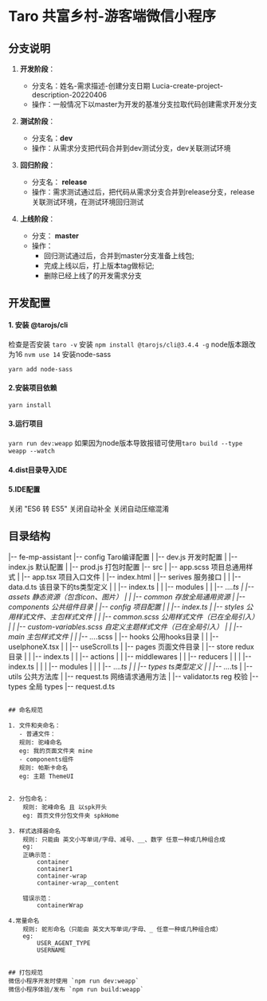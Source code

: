 <!--
 * @Author: lucia
 * @Date: 2022-04-06 23:23:30
 * @LastEditTime: 2022-04-15 13:05:41
 * @LastEditors: liuxi
 * @Description: 
 * @FilePath: /taro3-weapp/README.md
-->
# Taro 共富乡村-游客端微信小程序

## 分支说明
1. **开发阶段**： 
    - 分支名：姓名-需求描述-创建分支日期 Lucia-create-project-description-20220406
    - 操作：一般情况下以master为开发的基准分支拉取代码创建需求开发分支 

2. **测试阶段**：
    - 分支名：**dev**
    - 操作：从需求分支把代码合并到dev测试分支，dev关联测试环境

3. **回归阶段**：
    - 分支名： **release**
    - 操作：需求测试通过后，把代码从需求分支合并到release分支，release关联测试环境，在测试环境回归测试

4. **上线阶段**：
    - 分支： **master**
    - 操作：
        - 回归测试通过后，合并到master分支准备上线包;
        - 完成上线以后，打上版本tag做标记;
        - 删除已经上线了的开发需求分支


## 开发配置
#### 1. 安装 @tarojs/cli
检查是否安装 `taro -v`
安装 `npm install @tarojs/cli@3.4.4 -g`
node版本跟改为16 `nvm use 14`
安装node-sass 
```
yarn add node-sass
```

#### 2.安装项目依赖
`yarn install`

#### 3.运行项目
`yarn run dev:weapp`
如果因为node版本导致报错可使用`taro build --type weapp --watch`
#### 4.dist目录导入IDE

#### 5.IDE配置
关闭 "ES6 转 ES5"
关闭自动补全
关闭自动压缩混淆

## 目录结构
|-- fe-mp-assistant
    |-- config                           Taro编译配置
    |   |-- dev.js                         开发时配置
    |   |-- index.js                       默认配置
    |   |-- prod.js                        打包时配置
    |-- src
    |   |-- app.scss                     项目总通用样式
    |   |-- app.tsx                      项目入口文件
    |   |-- index.html
    |   |-- serives                         服务接口
    |   |   |-- data.d.ts                   该目录下的ts类型定义
    |   |   |-- index.ts
    |   |   |-- modules
    |   |       |-- ...*.ts
    |   |-- assets                       静态资源（包含icon、图片）
    |   |   |-- common                     存放全局通用资源
    |   |-- components                   公共组件目录
    |   |-- config                       项目配置
    |   |   |-- index.ts
    |   |-- styles                         公用样式文件、主包样式文件
    |   |   |-- common.scss                公用样式文件（已在全局引入）
    |   |   |-- custom-variables.scss      自定义主题样式文件（已在全局引入）
    |   |   |-- main                       主包样式文件
    |   |       |-- ...*.scss
    |   |-- hooks                        公用hooks目录
    |   |   |-- useIphoneX.tsx
    |   |   |-- useScroll.ts
    |   |-- pages                        页面文件目录
    |   |-- store                        redux 目录
    |   |   |-- index.ts
    |   |   |-- actions
    |   |   |-- middlewares
    |   |   |-- reducers 
    |   |   |   |-- index.ts
    |   |   |   |-- modules
    |   |   |       |-- ...*.ts
    |   |   |-- types                   ts类型定义
    |   |       |-- ...*.ts
    |   |-- utils                        公共方法库
    |       |-- request.ts                 网络请求通用方法
    |       |-- validator.ts               reg 校验
    |-- types                            全局 types 
        |-- request.d.ts
```

## 命名规范

1. 文件和夹命名：
   - 普通文件：
   规则: 驼峰命名
   eg: 我的页面文件夹 mine
   - components组件
   规则: 帕斯卡命名
   eg: 主题 ThemeUI


2. 分包命名：       
    规则: 驼峰命名 且 以spk开头
    eg: 首页文件分包文件夹 spkHome

3. 样式选择器命名 
    规则: 只能由 英文小写单词/字母、减号、__、数字 任意一种或几种组合成
    eg: 
    正确示范：
        container
        container1
        container-wrap
        container-wrap__content

    错误示范：
        containerWrap

4.常量命名
    规则: 蛇形命名（只能由 英文大写单词/字母、_ 任意一种或几种组合成）
    eg: 
        USER_AGENT_TYPE
        USERNAME


## 打包规范
微信小程序开发时使用 `npm run dev:weapp`
微信小程序体验/发布 `npm run build:weapp`